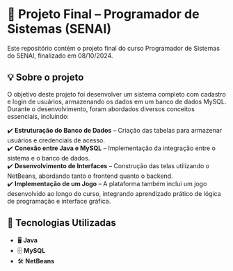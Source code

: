 # 📌 Projeto Final – Programador de Sistemas (SENAI)

Este repositório contém o projeto final do curso Programador de Sistemas do SENAI, finalizado em 08/10/2024.

## 💡 Sobre o projeto
O objetivo deste projeto foi desenvolver um sistema completo com cadastro e login de usuários, armazenando os dados em um banco de dados MySQL. Durante o desenvolvimento, foram abordados diversos conceitos essenciais, incluindo:

✔️ **Estruturação do Banco de Dados** – Criação das tabelas para armazenar usuários e credenciais de acesso.  
✔️ **Conexão entre Java e MySQL** – Implementação da integração entre o sistema e o banco de dados.  
✔️ **Desenvolvimento de Interfaces** – Construção das telas utilizando o NetBeans, abordando tanto o frontend quanto o backend.  
✔️ **Implementação de um Jogo** – A plataforma também inclui um jogo desenvolvido ao longo do curso, integrando aprendizado prático de lógica de programação e interface gráfica.

## 🚀 Tecnologias Utilizadas
- 🖥️ **Java**
- 🗄️ **MySQL**
- 🛠️ **NetBeans**
